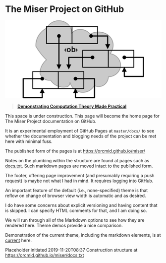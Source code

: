 <!-- index.md 0.0.4                UTF-8                     dh:2019-11-20 -->
<!--|----1----|----2----|----3----|----4----|----5----|----6----|----7----|-->
<!-- source <https://github.com/orcmid/miser/blob/master/docs/index.md>
     construction structure, manifest, and job jar at
     <https://orcmid.github.io/miser/docs.txt>
     -->
# The Miser Project on GitHub

![The Miser Project oMiser logo](n170601d2.png)

> [**Demonstrating Computation Theory Made Practical**](synopsis/)

This space is under construction.  This page will become the home page for
The Miser Project documentation on GitHub.

It is an experimental employment of GitHub Pages at `master/docs/` to see
whether the documentation and blogging needs of the project can be met here
with minimal fuss.

The published form of the pages is at <https://orcmid.github.io/miser/>

Notes on the plumbing within the structure are found at pages such as
[docs.txt](docs.txt).  Such markdown pages are moved intact to the published
form.

The footer, offering page improvement (and presumably requiring a push
request) is maybe not what I had in mind.  It requires logging into GitHub.

An important feature of the default (i.e., none-specified) theme is that
reflow on change of browser view width is automatic and as desired.

I do have some concerns about explicit versioning and having content that
is skipped.  I can specify HTML comments for that, and I am doing so.

We will run through all of the Markdown options to see how they are
rendered here.  Theme demos provide a nice comparison.

Demonstration of the current theme, including the markdown elements, is
at [current](construction/current/) here.

Placeholder initiated 2019-11-20T08:37
Construction structure at <https://orcmid.github.io/miser/docs.txt>
<!--
     -->
<!--                *** end of docs/index.md ***                           -->
